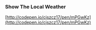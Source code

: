 ### Show The Local Weather

[http://codepen.io/cjszcz17/pen/mPGwKz](http://codepen.io/cjszcz17/pen/mPGwKz)